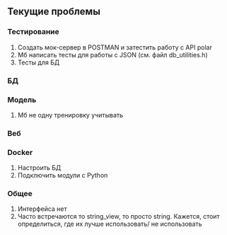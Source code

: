 ## Текущие проблемы

### Тестирование

1. Создать мок-сервер в POSTMAN и затестить работу с API polar
2. Мб написать тесты для работы с JSON (см. файл db_utilities.h)
3. Тесты для БД

### БД


### Модель

1. Мб не одну тренировку учитывать

### Веб


### Docker

1. Настроить БД
2. Подключить модули с Python

### Общее


1. Интерфейса нет
2. Часто встречаются то string_view, то просто string. Кажется, стоит определиться, где их лучше использовать/ не
   использовать